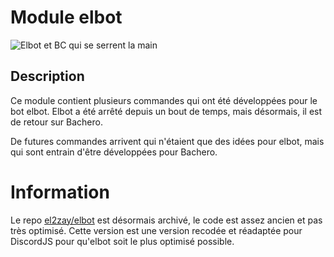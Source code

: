 # Module elbot

![Elbot et BC qui se serrent la main](https://github.com/el2zay/bachero/assets/79168733/b11f40bd-c200-4a1d-bf8a-992761387e51)

## Description

Ce module contient plusieurs commandes qui ont été développées pour le bot elbot. Elbot a été arrêté depuis un bout de temps, mais désormais, il est de retour sur Bachero.

De futures commandes arrivent qui n'étaient que des idées pour elbot, mais qui sont entrain d'être développées pour Bachero.

# Information

Le repo [el2zay/elbot](https://github.com/el2zay/elbot) est désormais archivé, le code est assez ancien et pas très optimisé. Cette version est une version recodée et réadaptée pour DiscordJS pour qu'elbot soit le plus optimisé possible.
